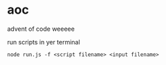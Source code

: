 # aoc
advent of code weeeee

run scripts in yer terminal

```
node run.js -f <script filename> <input filename>
```
